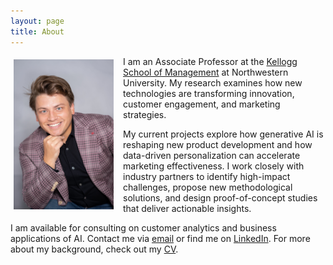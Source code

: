 ```yaml
---
layout: page
title: About
---
```


<div style="clear: both;">

  <div style="float: left;  padding: 5px 15px 5px 5px;">
    <img src="/assets/img/Artem T Photo.jpeg" width="160">
  </div>

  <p>I am an Associate Professor at the <a href="https://www.kellogg.northwestern.edu" target="_blank">Kellogg School of Management</a> at Northwestern University. My research examines how new technologies are transforming innovation, customer engagement, and marketing strategies. </p>

  <p>My current projects explore how generative AI is reshaping new product development and how data-driven personalization can accelerate marketing effectiveness. I work closely with industry partners to identify high-impact challenges, propose new methodological solutions, and design proof-of-concept studies that deliver actionable insights. </p>

<p>I am available for consulting on customer analytics and business applications of AI. Contact me via <a href="mailto:artem.timoshenko@kellogg.northwestern.edu">email</a> or find me on <a href="https://www.linkedin.com/in/artem-timoshenko-47867b1a/" target="_blank">LinkedIn</a>. For more about my background, check out my <a href="{{site.data.settings.cv_pdf}}" target="_blank">CV</a>.</p>

</div>
